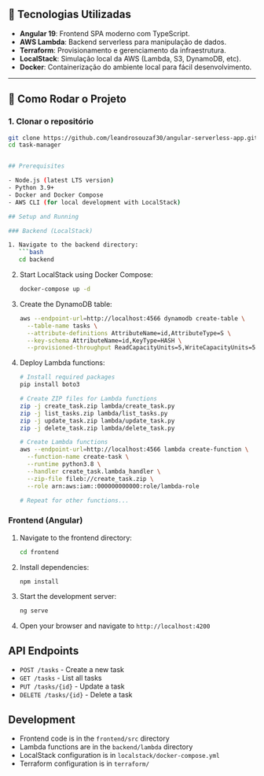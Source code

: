 
## 🧰 Tecnologias Utilizadas

- **Angular 19**: Frontend SPA moderno com TypeScript.
- **AWS Lambda**: Backend serverless para manipulação de dados.
- **Terraform**: Provisionamento e gerenciamento da infraestrutura.
- **LocalStack**: Simulação local da AWS (Lambda, S3, DynamoDB, etc).
- **Docker**: Containerização do ambiente local para fácil desenvolvimento.

---

## 🚀 Como Rodar o Projeto

### 1. Clonar o repositório
```bash
git clone https://github.com/leandrosouzaf30/angular-serverless-app.git
cd task-manager


## Prerequisites

- Node.js (latest LTS version)
- Python 3.9+
- Docker and Docker Compose
- AWS CLI (for local development with LocalStack)

## Setup and Running

### Backend (LocalStack)

1. Navigate to the backend directory:
   ```bash
   cd backend
   ```

2. Start LocalStack using Docker Compose:
   ```bash
   docker-compose up -d
   ```

3. Create the DynamoDB table:
   ```bash
   aws --endpoint-url=http://localhost:4566 dynamodb create-table \
     --table-name tasks \
     --attribute-definitions AttributeName=id,AttributeType=S \
     --key-schema AttributeName=id,KeyType=HASH \
     --provisioned-throughput ReadCapacityUnits=5,WriteCapacityUnits=5
   ```

4. Deploy Lambda functions:
   ```bash
   # Install required packages
   pip install boto3

   # Create ZIP files for Lambda functions
   zip -j create_task.zip lambda/create_task.py
   zip -j list_tasks.zip lambda/list_tasks.py
   zip -j update_task.zip lambda/update_task.py
   zip -j delete_task.zip lambda/delete_task.py

   # Create Lambda functions
   aws --endpoint-url=http://localhost:4566 lambda create-function \
     --function-name create-task \
     --runtime python3.8 \
     --handler create_task.lambda_handler \
     --zip-file fileb://create_task.zip \
     --role arn:aws:iam::000000000000:role/lambda-role

   # Repeat for other functions...
   ```

### Frontend (Angular)

1. Navigate to the frontend directory:
   ```bash
   cd frontend
   ```

2. Install dependencies:
   ```bash
   npm install
   ```

3. Start the development server:
   ```bash
   ng serve
   ```

4. Open your browser and navigate to `http://localhost:4200`

## API Endpoints

- `POST /tasks` - Create a new task
- `GET /tasks` - List all tasks
- `PUT /tasks/{id}` - Update a task
- `DELETE /tasks/{id}` - Delete a task

## Development

- Frontend code is in the `frontend/src` directory
- Lambda functions are in the `backend/lambda` directory
- LocalStack configuration is in `localstack/docker-compose.yml`
- Terraform configuration is in `terraform/`
